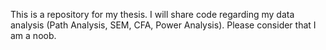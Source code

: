 This is a repository for my thesis. I will share code regarding my data analysis (Path Analysis, SEM, CFA, Power Analysis). Please consider that I am a noob.
